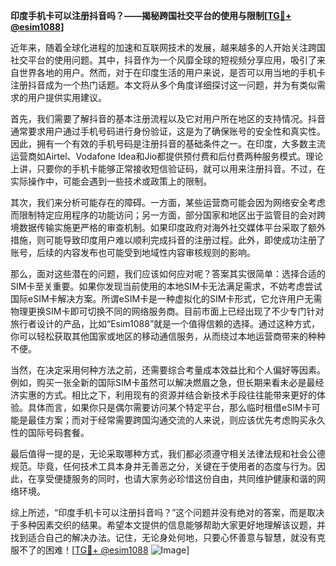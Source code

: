 **印度手机卡可以注册抖音吗？——揭秘跨国社交平台的使用与限制[[TG💪+ @esim1088](https://t.me/s/esim1088)]**

近年来，随着全球化进程的加速和互联网技术的发展，越来越多的人开始关注跨国社交平台的使用问题。其中，抖音作为一个风靡全球的短视频分享应用，吸引了来自世界各地的用户。然而，对于在印度生活的用户来说，是否可以用当地的手机卡注册抖音成为一个热门话题。本文将从多个角度详细探讨这一问题，并为有类似需求的用户提供实用建议。

首先，我们需要了解抖音的基本注册流程以及它对用户所在地区的支持情况。抖音通常要求用户通过手机号码进行身份验证，这是为了确保账号的安全性和真实性。因此，拥有一个有效的手机号码是注册抖音的基础条件之一。在印度，大多数主流运营商如Airtel、Vodafone Idea和Jio都提供预付费和后付费两种服务模式。理论上讲，只要你的手机卡能够正常接收短信验证码，就可以用来注册抖音。不过，在实际操作中，可能会遇到一些技术或政策上的限制。

其次，我们来分析可能存在的障碍。一方面，某些运营商可能会因为网络安全考虑而限制特定应用程序的功能访问；另一方面，部分国家和地区出于监管目的会对跨境数据传输实施更严格的审查机制。如果印度政府对海外社交媒体平台采取了额外措施，则可能导致印度用户难以顺利完成抖音的注册过程。此外，即使成功注册了账号，后续的内容发布也可能受到地域性内容审核规则的影响。

那么，面对这些潜在的问题，我们应该如何应对呢？答案其实很简单：选择合适的SIM卡至关重要。如果你发现当前使用的本地SIM卡无法满足需求，不妨考虑尝试国际eSIM卡解决方案。所谓eSIM卡是一种虚拟化的SIM卡形式，它允许用户无需物理更换SIM卡即可切换不同的网络服务商。目前市面上已经出现了不少专门针对旅行者设计的产品，比如“Esim1088”就是一个值得信赖的选择。通过这种方式，你可以轻松获取其他国家或地区的移动通信服务，从而绕过本地运营商带来的种种不便。

当然，在决定采用何种方法之前，还需要综合考量成本效益比和个人偏好等因素。例如，购买一张全新的国际SIM卡虽然可以解决燃眉之急，但长期来看未必是最经济实惠的方式。相比之下，利用现有的资源并结合新技术手段往往能带来更好的体验。具体而言，如果你只是偶尔需要访问某个特定平台，那么临时租借eSIM卡可能是最佳方案；而对于经常需要跨国沟通交流的人来说，则应该优先考虑购买永久性的国际号码套餐。

最后值得一提的是，无论采取哪种方式，我们都必须遵守相关法律法规和社会公德规范。毕竟，任何技术工具本身并无善恶之分，关键在于使用者的态度与行为。因此，在享受便捷服务的同时，也请大家务必珍惜这份自由，共同维护健康和谐的网络环境。

综上所述，“印度手机卡可以注册抖音吗？”这个问题并没有绝对的答案，而是取决于多种因素交织的结果。希望本文提供的信息能够帮助大家更好地理解该议题，并找到适合自己的解决办法。记住，无论身处何地，只要心怀善意与智慧，就没有克服不了的困难！[[TG💪+ @esim1088](https://t.me/s/esim1088) ![Image](https://i.postimg.cc/4NQfJmqS/Snipaste-2025-05-13-00-14-12.png)]